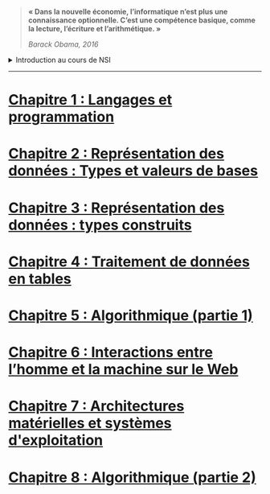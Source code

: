>__« Dans la nouvelle économie, l’informatique n’est plus une connaissance optionnelle. C’est une compétence basique, comme la lecture, l’écriture et l’arithmétique. »__
>
>_Barack Obama, 2016_
<details>
  <summary>Introduction au cours de NSI</summary> 

  ## NSI pour qui ?
  -	Les élèves attirés par l’informatique et qui veulent en savoir plus (aucun prérequis nécessaire)
  -	Les élèves qui veulent découvrir ou approfondir leur pratique de la programmation
  -	Les élèves qui apprécient la démarche de projet

  ## Les horaires :
  -	__4 heures__ en classe de première 
  -	__6 heures__ en classe de terminale 

  ## Le baccalauréat :
  Épreuve écrite au bac dans la version actuelle du bac mais cela pourrait évoluer vers un oral avec préparation d’un projet informatique...

  ## En classe de première :
  Cet enseignement s’appuie sur l’universalité de quatre concepts fondamentaux et la variété de leurs interactions :
- Les **données**, qui représentent sous une forme numérique unifiée des informations très diverses : textes, images, sons, mesures physiques, sommes d’argent, etc.
- Les **algorithmes**, qui spécifient de façon abstraite et précise des traitements à effectuer sur les données à partir d’opérations élémentaires.
-  Les **langages**, qui permettent de traduire les algorithmes abstraits en programmes textuels ou graphiques de façon à ce qu’ils soient exécutables par les machines.
- Les **machines**, et leurs systèmes d’exploitation, qui permettent d’exécuter des programmes en enchaînant un grand nombre d’instructions simples, assurant la persistance des données par leur stockage, et de gérer les communications. On y inclut les objets connectés et les réseaux.

  À ces concepts s’ajoute un élément transversal : les **interfaces** qui permettent la communication avec les humains, la collecte des données et la commande des systèmes.

  Un enseignement d’informatique ne saurait se réduire à une présentation de concepts ou de méthodes sans permettre aux élèves de se les approprier en développant des **projets applicatifs**.
  Une part de l’horaire de l’enseignement d’au moins un quart du total en classe de première doit être réservée à la conception et à l’élaboration de projets conduits par des groupes de deux à quatre élèves.

</details>

---  

# [Chapitre 1 : Langages et programmation](../1.LANGAGES)

# [Chapitre 2 : Représentation des données : Types et valeurs de bases](../2.TYPES_BASE)

# [Chapitre 3 : Représentation des données : types construits](../_ressources_/3.TYPES_CONSTRUITS/README.md)

# [Chapitre 4 : Traitement de données en tables](../4.TABLES)

# [Chapitre 5 : Algorithmique (partie 1)](../5.ALGO_1)

# [Chapitre 6 : Interactions entre l’homme et la machine sur le Web](../6.WEB)

# [Chapitre 7 : Architectures matérielles et systèmes d'exploitation](../7.ARCHI)

# [Chapitre 8 : Algorithmique (partie 2)](../4.ALGO_2)
